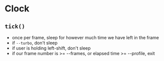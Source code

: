 Clock
=====

`tick()`
--------
- once per frame, sleep for however much time we have left in the frame
- if `--turbo`, don't sleep
- if user is holding left-shift, don't sleep
- if our frame number is >= --frames, or elapsed time >= --profile, exit